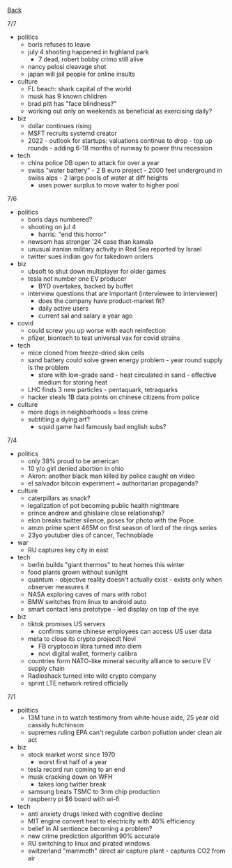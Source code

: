 [Back](./index.md)

7/7
- politics
  - boris refuses to leave 
  - july 4 shooting happened in highland park 
    - 7 dead, robert bobby crimo still alive 
  - nancy pelosi cleavage shot 
  - japan will jail people for online insults 
- culture
  - FL beach: shark capital of the world
  - musk has 9 known children 
  - brad pitt has "face blindness?"
  - working out only on weekends as beneficial as exercising daily?
- biz
  - dollar continues rising 
  - MSFT recruits systemd creator 
  - 2022 - outlook for startups: valuations continue to drop - top up rounds - adding 6-18 months of runway to power thru recession
- tech
  - china police DB open to attack for over a year 
  - swiss "water battery" - 2 B euro project - 2000 feet underground in swiss alps - 2 large pools of water at diff heights
    - uses power surplus to move water to higher pool 

7/6
- politics 
  - boris days numbered?
  - shooting on jul 4
    - harris: "end this horror" 
  - newsom has stronger '24 case than kamala 
  - unusual iranian military activity in Red Sea reported by Israel 
  - twitter sues indian gov for takedown orders 
- biz
  - ubsoft to shut down multiplayer for older games 
  - tesla not number one EV producer 
    - BYD overtakes, backed by buffet
  - interview questions that are important (interviewee to interviewer) 
    - does the company have product-market fit?  
    - daily active users
    - current sal and salary a year ago 
- covid
  - could screw you up worse with each reinfection
  - pfizer, biontech to test universal vax for covid strains 
- tech
  - mice cloned from freeze-dried skin cells
  - sand battery could solve green energy problem - year round supply is the problem 
    - store with low-grade sand - heat circulated in sand - effective medium for storing heat 
  - LHC finds 3 new particles - pentaquark, tetraquarks 
  - hacker steals 1B data points on chinese citizens from police 
- culture
  - more dogs in neighborhoods = less crime 
  - subtitling a dying art?
    - squid game had famously bad english subs?

7/4 
- politics
  - only 38% proud to be american 
  - 10 y/o girl denied abortion in ohio 
  - Akron: another black man killed by police caught on video 
  - el salvador bitcoin experiment = authoritarian propaganda?
- culture
  - caterpillars as snack?
  - legalization of pot becoming public health nightmare
  - prince andrew and ghislaine close relationship?
  - elon breaks twitter silence, poses for photo with the Pope
  - amzn prime spent 465M on first season of lord of the rings series
  - 23yo youtuber dies of cancer, Technoblade 
- war
  - RU captures key city in east 
- tech
  - berlin builds "giant thermos" to heat homes this winter
  - food plants grown without sunlight 
  - quantum - objective reality doesn't actually exist - exists only when observer measures it
  - NASA exploring caves of mars with robot 
  - BMW switches from linux to android auto 
  - smart contact lens prototype - led display on top of the eye 
- biz
  - tiktok promises US servers
    - confirms some chinese employees can access US user data
  - meta to close its crypto projecdt Novi 
    - FB cryptocoin libra turned into diem
    - novi digital wallet, formerly calibra
  - countries form NATO-like mineral security alliance to secure EV supply chain 
  - Radioshack turned into wild crypto company 
  - sprint LTE network retired officially 

7/1
- politics
  - 13M tune in to watch testimony from white house aide, 25 year old cassidy hutchinson 
  - supremes ruling EPA can't regulate carbon pollution under clean air act  
- biz
  - stock market worst since 1970
    - worst first half of a year 
  - tesla record run coming to an end
  - musk cracking down on WFH
    - takes long twitter break 
  - samsung beats TSMC to 3nm chip production 
  - raspberry pi $6 board with wi-fi 
- tech
  - anti anxiety drugs linked with cognitive decline
  - MIT engine convert heat to electricity with 40% efficiency
  - belief in AI sentience becoming a problem?
  - new crime prediction algorithm 90% accurate 
  - RU switching to linux and pirated windows 
  - switzerland "mammoth" direct air capture plant - captures CO2 from air 